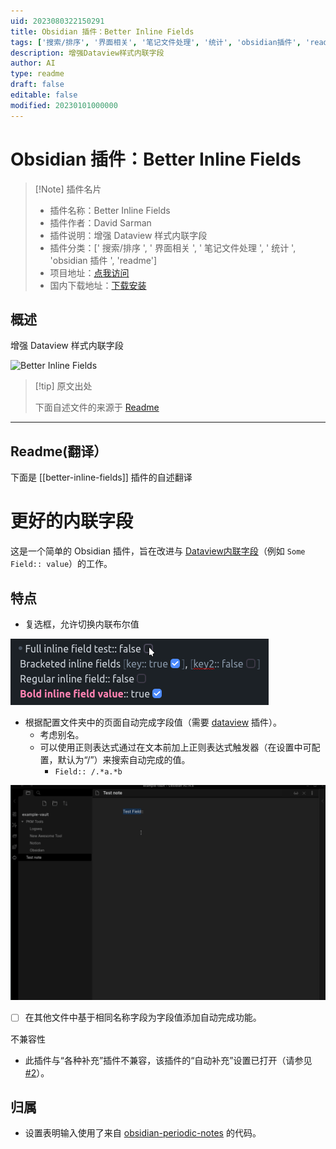 ```yaml
---
uid: 2023080322150291
title: Obsidian 插件：Better Inline Fields
tags: ['搜索/排序', '界面相关', '笔记文件处理', '统计', 'obsidian插件', 'readme']
description: 增强Dataview样式内联字段
author: AI
type: readme
draft: false
editable: false
modified: 20230101000000
---
```


# Obsidian 插件：Better Inline Fields

> [!Note] 插件名片
> - 插件名称：Better Inline Fields
> - 插件作者：David Sarman
> - 插件说明：增强 Dataview 样式内联字段
> - 插件分类：[' 搜索/排序 ', ' 界面相关 ', ' 笔记文件处理 ', ' 统计 ', 'obsidian 插件 ', 'readme']
> - 项目地址：[点我访问](https://github.com/dsarman/better-inline-fields)
> - 国内下载地址：[下载安装](https://pkmer.cn/products/plugin/pluginMarket/?better-inline-fields)

## 概述

增强 Dataview 样式内联字段

![Better Inline Fields](https://cdn.pkmer.cn/covers/better-inline-fields.GIF!pkmer)

> [!tip] 原文出处
>
>下面自述文件的来源于 [Readme](https://ghproxy.net/https://raw.githubusercontent.com/dsarman/better-inline-fields/master/README.md)

---

## Readme(翻译）

下面是 [[better-inline-fields]] 插件的自述翻译

# 更好的内联字段

这是一个简单的 Obsidian 插件，旨在改进与 [Dataview内联字段](https://blacksmithgu.github.io/obsidian-dataview/data-annotation/)（例如 `Some Field:: value`）的工作。

## 特点

- 复选框，允许切换内联布尔值

![复选框](https://raw.githubusercontent.com/dsarman/better-inline-fields/master/imgs/checkboxes.gif)

- 根据配置文件夹中的页面自动完成字段值（需要 [dataview](https://github.com/blacksmithgu/obsidian-dataview) 插件）。
  - 考虑别名。
  - 可以使用正则表达式通过在文本前加上正则表达式触发器（在设置中可配置，默认为“/”）来搜索自动完成的值。
    - `Field:: /.*a.*b`

![页面自动完成](https://raw.githubusercontent.com/dsarman/better-inline-fields/master/imgs/field-autocomplete.gif)

- [ ] 在其他文件中基于相同名称字段为字段值添加自动完成功能。

不兼容性

- 此插件与“各种补充”插件不兼容，该插件的“自动补充”设置已打开（请参见 [#2](https://github.com/dsarman/better-inline-fields/issues/2)）。

## 归属

- 设置表明输入使用了来自 [obsidian-periodic-notes](https://github.com/liamcain/obsidian-periodic-notes) 的代码。



